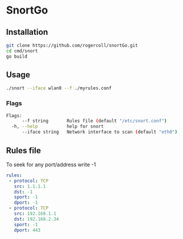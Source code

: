 # SnortGo

## Installation

```bash
git clone https://github.com/rogercoll/snortGo.git
cd cmd/snort
go build
```

## Usage

```bash
./snort --iface wlan0 --f ./myrules.conf
```

### Flags

```bash
Flags:
      --f string       Rules file (default "/etc/snort.conf")
  -h, --help           help for snort
      --iface string   Network interface to scan (default "eth0")
```

## Rules file

To seek for any port/address write -1

```yaml
rules:
 - protocol: TCP
   src: 1.1.1.1
   dst: -1
   sport: -1
   dport: -1
 - protocol: TCP
   src: 192.168.1.1
   dst: 192.168.2.34
   sport: -1
   dport: 443
```